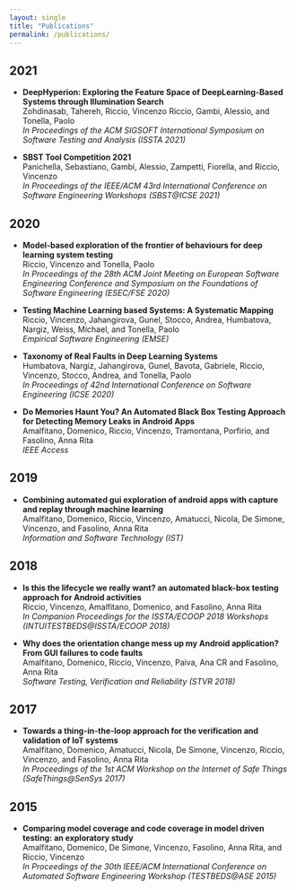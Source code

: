 ```yaml
---
layout: single
title: "Publications"
permalink: /publications/
---
```


## 2021

* **DeepHyperion: Exploring the Feature Space of DeepLearning-Based Systems through Illumination Search**  
  Zohdinasab, Tahereh, Riccio, Vincenzo Riccio, Gambi, Alessio, and Tonella, Paolo  
  *In Proceedings of the ACM SIGSOFT International Symposium on Software Testing and Analysis (ISSTA 2021)*  

* **SBST Tool Competition 2021**  
  Panichella, Sebastiano, Gambi, Alessio, Zampetti, Fiorella, and Riccio, Vincenzo  
  *In Proceedings of the IEEE/ACM 43rd International Conference on Software Engineering Workshops (SBST@ICSE 2021)*  

## 2020

* **Model-based exploration of the frontier of behaviours for deep learning system testing**  
  Riccio, Vincenzo and Tonella, Paolo  
  *In Proceedings of the 28th ACM Joint Meeting on European Software Engineering Conference and Symposium on the Foundations of Software Engineering (ESEC/FSE 2020)*

* **Testing Machine Learning based Systems: A Systematic Mapping**  
  Riccio, Vincenzo, Jahangirova, Gunel, Stocco, Andrea, Humbatova, Nargiz, Weiss, Michael, and Tonella, Paolo  
  *Empirical Software Engineering (EMSE)*

* **Taxonomy of Real Faults in Deep Learning Systems**  
  Humbatova, Nargiz, Jahangirova, Gunel, Bavota, Gabriele, Riccio, Vincenzo, Stocco, Andrea, and Tonella, Paolo  
  *In Proceedings of 42nd International Conference on Software Engineering (ICSE 2020)*

* **Do Memories Haunt You? An Automated Black Box Testing Approach for Detecting Memory Leaks in Android Apps**   
  Amalfitano, Domenico, Riccio, Vincenzo, Tramontana, Porfirio, and Fasolino, Anna Rita       
  *IEEE Access*

## 2019

* **Combining automated gui exploration of android apps with capture and replay through machine learning**  
  Amalfitano, Domenico, Riccio, Vincenzo, Amatucci, Nicola, De Simone, Vincenzo, and Fasolino, Anna Rita  
  *Information and Software Technology (IST)*

## 2018
* **Is this the lifecycle we really want? an automated black-box testing approach for Android activities**  
  Riccio, Vincenzo, Amalfitano, Domenico, and Fasolino, Anna Rita  
  *In Companion Proceedings for the ISSTA/ECOOP 2018 Workshops (INTUITESTBEDS@ISSTA/ECOOP 2018)*

* **Why does the orientation change mess up my Android application? From GUI failures to code faults**  
  Amalfitano, Domenico, Riccio, Vincenzo, Paiva, Ana CR and Fasolino, Anna Rita  
  *Software Testing, Verification and Reliability (STVR 2018)*

## 2017
* **Towards a thing-in-the-loop approach for the verification and validation of IoT systems**  
  Amalfitano, Domenico, Amatucci, Nicola, De Simone, Vincenzo, Riccio, Vincenzo, and Fasolino, Anna Rita  
  *In Proceedings of the 1st ACM Workshop on the Internet of Safe Things (SafeThings@SenSys 2017)*

## 2015
* **Comparing model coverage and code coverage in model driven testing: an exploratory study**  
  Amalfitano, Domenico, De Simone, Vincenzo, Fasolino, Anna Rita, and Riccio, Vincenzo  
  *In Proceedings of the 30th IEEE/ACM International Conference on Automated Software Engineering Workshop (TESTBEDS@ASE 2015)*
